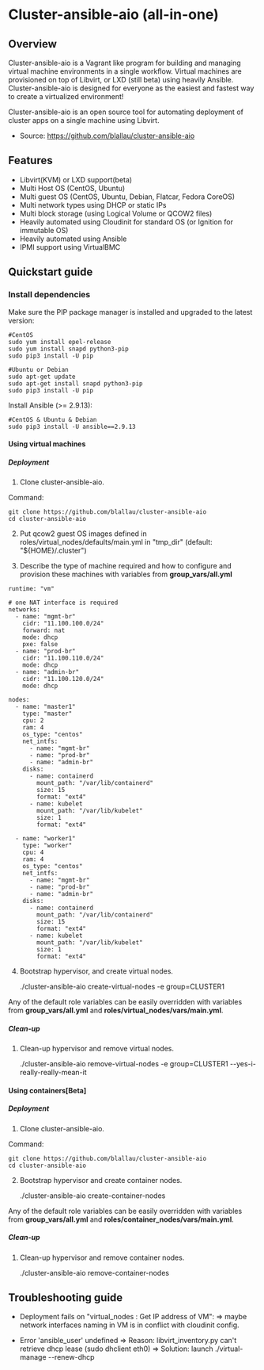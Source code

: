 # Cluster-ansible-aio (all-in-one)

## Overview

Cluster-ansible-aio is a Vagrant like program for building and managing virtual machine environments in a single workflow.
Virtual machines are provisioned on top of Libvirt, or LXD (still beta) using heavily Ansible.
Cluster-ansible-aio is designed for everyone as the easiest and fastest way to create a virtualized environment!

Cluster-ansible-aio is an open source tool for automating deployment of cluster apps on a single machine using Libvirt.

-   Source: <https://github.com/blallau/cluster-ansible-aio>

## Features

-   Libvirt(KVM) or LXD support(beta)
-   Multi Host OS (CentOS, Ubuntu)
-   Multi guest OS (CentOS, Ubuntu, Debian, Flatcar, Fedora CoreOS)
-   Multi network types using DHCP or static IPs
-   Multi block storage (using Logical Volume or QCOW2 files)
-   Heavily automated using Cloudinit for standard OS (or Ignition for immutable OS)
-   Heavily automated using Ansible
-   IPMI support using VirtualBMC

## Quickstart guide

### Install dependencies

Make sure the PIP package manager is installed and upgraded to the latest version:

```
#CentOS
sudo yum install epel-release
sudo yum install snapd python3-pip
sudo pip3 install -U pip

#Ubuntu or Debian
sudo apt-get update
sudo apt-get install snapd python3-pip
sudo pip3 install -U pip
```

Install Ansible (>= 2.9.13):

```
#CentOS & Ubuntu & Debian
sudo pip3 install -U ansible==2.9.13
```

#### Using virtual machines

##### Deployment

1. Clone cluster-ansible-aio.

Command:

    git clone https://github.com/blallau/cluster-ansible-aio
    cd cluster-ansible-aio

2. Put qcow2 guest OS images defined in roles/virtual_nodes/defaults/main.yml in "tmp_dir" (default: "${HOME}/.cluster")

3. Describe the type of machine required and how to configure and provision these machines with variables from **group_vars/all.yml**

```
runtime: "vm"

# one NAT interface is required
networks:
  - name: "mgmt-br"
    cidr: "11.100.100.0/24"
    forward: nat
    mode: dhcp
    pxe: false
  - name: "prod-br"
    cidr: "11.100.110.0/24"
    mode: dhcp
  - name: "admin-br"
    cidr: "11.100.120.0/24"
    mode: dhcp

nodes:
  - name: "master1"
    type: "master"
    cpu: 2
    ram: 4
    os_type: "centos"
    net_intfs:
      - name: "mgmt-br"
      - name: "prod-br"
      - name: "admin-br"
    disks:
      - name: containerd
        mount_path: "/var/lib/containerd"
        size: 15
        format: "ext4"
      - name: kubelet
        mount_path: "/var/lib/kubelet"
        size: 1
        format: "ext4"

  - name: "worker1"
    type: "worker"
    cpu: 4
    ram: 4
    os_type: "centos"
    net_intfs:
      - name: "mgmt-br"
      - name: "prod-br"
      - name: "admin-br"
    disks:
      - name: containerd
        mount_path: "/var/lib/containerd"
        size: 15
        format: "ext4"
      - name: kubelet
        mount_path: "/var/lib/kubelet"
        size: 1
        format: "ext4"
```

4. Bootstrap hypervisor, and create virtual nodes.

    ./cluster-ansible-aio create-virtual-nodes -e group=CLUSTER1

Any of the default role variables can be easily overridden with variables from **group_vars/all.yml**
and **roles/virtual_nodes/vars/main.yml**.

##### Clean-up

1. Clean-up hypervisor and remove virtual nodes.

    ./cluster-ansible-aio remove-virtual-nodes -e group=CLUSTER1 --yes-i-really-really-mean-it

#### Using containers[Beta]

##### Deployment

1. Clone cluster-ansible-aio.

Command:

    git clone https://github.com/blallau/cluster-ansible-aio
    cd cluster-ansible-aio

2. Bootstrap hypervisor and create container nodes.

    ./cluster-ansible-aio create-container-nodes

Any of the default role variables can be easily overridden with variables from **group_vars/all.yml**
and **roles/container_nodes/vars/main.yml**.

##### Clean-up

1. Clean-up hypervisor and remove container nodes.

    ./cluster-ansible-aio remove-container-nodes

## Troubleshooting guide

* Deployment fails on "virtual_nodes : Get IP address of VM":
=> maybe network interfaces naming in VM is in conflict with cloudinit config.

* Error 'ansible_user' undefined
=> Reason: libvirt_inventory.py can't retrieve dhcp lease (sudo dhclient eth0)
=> Solution: launch ./virtual-manage --renew-dhcp
